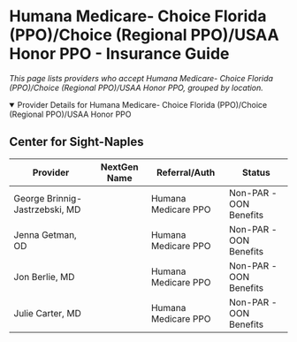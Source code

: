 # Humana Medicare- Choice Florida (PPO)/Choice (Regional PPO)/USAA Honor PPO - Insurance Guide

*This page lists providers who accept Humana Medicare- Choice Florida (PPO)/Choice (Regional PPO)/USAA Honor PPO, grouped by location.*

<details open><summary>Provider Details for Humana Medicare- Choice Florida (PPO)/Choice (Regional PPO)/USAA Honor PPO</summary>

## Center for Sight-Naples

| Provider | NextGen Name | Referral/Auth | Status |
|----------|-------------|--------------|--------|
| George Brinnig-Jastrzebski, MD |  | Humana Medicare PPO | Non-PAR -OON Benefits |
| Jenna Getman, OD |  | Humana Medicare PPO | Non-PAR -OON Benefits |
| Jon Berlie, MD |  | Humana Medicare PPO | Non-PAR -OON Benefits |
| Julie Carter, MD |  | Humana Medicare PPO | Non-PAR -OON Benefits |

</details>

